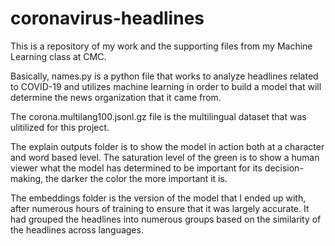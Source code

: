 # coronavirus-headlines

This is a repository of my work and the supporting files from my Machine Learning class at CMC. 

Basically, names.py is a python file that works to analyze headlines related to COVID-19 and utilizes machine learning in order to build a model that will determine the news organization that it came from.

The corona.multilang100.jsonl.gz file is the multilingual dataset that was ulitilized for this project.

The explain outputs folder is to show the model in action both at a character and word based level. The saturation level of the green is to show a human viewer what the model has determined to be important for its decision-making, the darker the color the more important it is.

The embeddings folder is the version of the model that I ended up with, after numerous hours of training to ensure that it was largely accurate. It had grouped the headlines into numerous groups based on the similarity of the headlines across languages.
